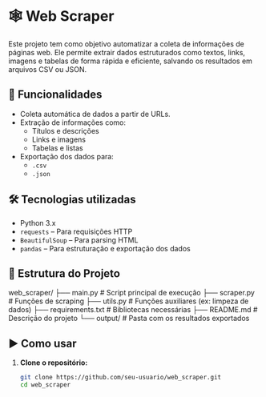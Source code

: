 # 🕸️ Web Scraper

Este projeto tem como objetivo automatizar a coleta de informações de páginas web. Ele permite extrair dados estruturados como textos, links, imagens e tabelas de forma rápida e eficiente, salvando os resultados em arquivos CSV ou JSON.

## 🚀 Funcionalidades

- Coleta automática de dados a partir de URLs.
- Extração de informações como:
  - Títulos e descrições
  - Links e imagens
  - Tabelas e listas
- Exportação dos dados para:
  - `.csv`
  - `.json`

## 🛠️ Tecnologias utilizadas

- Python 3.x
- `requests` – Para requisições HTTP
- `BeautifulSoup` – Para parsing HTML
- `pandas` – Para estruturação e exportação dos dados

## 📁 Estrutura do Projeto

web_scraper/
├── main.py # Script principal de execução
├── scraper.py # Funções de scraping
├── utils.py # Funções auxiliares (ex: limpeza de dados)
├── requirements.txt # Bibliotecas necessárias
├── README.md # Descrição do projeto
└── output/ # Pasta com os resultados exportados


## ▶️ Como usar

1. **Clone o repositório:**
   ```bash
   git clone https://github.com/seu-usuario/web_scraper.git
   cd web_scraper
